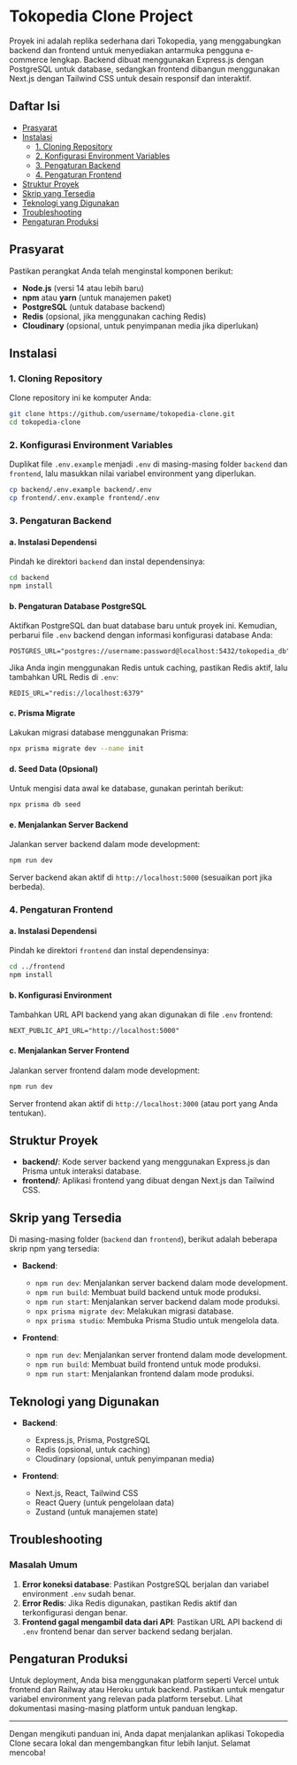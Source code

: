 

# Tokopedia Clone Project

Proyek ini adalah replika sederhana dari Tokopedia, yang menggabungkan backend dan frontend untuk menyediakan antarmuka pengguna e-commerce lengkap. Backend dibuat menggunakan Express.js dengan PostgreSQL untuk database, sedangkan frontend dibangun menggunakan Next.js dengan Tailwind CSS untuk desain responsif dan interaktif.

## Daftar Isi

- [Prasyarat](#prasyarat)
- [Instalasi](#instalasi)
  - [1. Cloning Repository](#1-cloning-repository)
  - [2. Konfigurasi Environment Variables](#2-konfigurasi-environment-variables)
  - [3. Pengaturan Backend](#3-pengaturan-backend)
  - [4. Pengaturan Frontend](#4-pengaturan-frontend)
- [Struktur Proyek](#struktur-proyek)
- [Skrip yang Tersedia](#skrip-yang-tersedia)
- [Teknologi yang Digunakan](#teknologi-yang-digunakan)
- [Troubleshooting](#troubleshooting)
- [Pengaturan Produksi](#pengaturan-produksi)

## Prasyarat

Pastikan perangkat Anda telah menginstal komponen berikut:

- **Node.js** (versi 14 atau lebih baru)
- **npm** atau **yarn** (untuk manajemen paket)
- **PostgreSQL** (untuk database backend)
- **Redis** (opsional, jika menggunakan caching Redis)
- **Cloudinary** (opsional, untuk penyimpanan media jika diperlukan)

## Instalasi

### 1. Cloning Repository

Clone repository ini ke komputer Anda:

```bash
git clone https://github.com/username/tokopedia-clone.git
cd tokopedia-clone
```

### 2. Konfigurasi Environment Variables

Duplikat file `.env.example` menjadi `.env` di masing-masing folder `backend` dan `frontend`, lalu masukkan nilai variabel environment yang diperlukan.

```bash
cp backend/.env.example backend/.env
cp frontend/.env.example frontend/.env
```

### 3. Pengaturan Backend

#### a. Instalasi Dependensi

Pindah ke direktori `backend` dan instal dependensinya:

```bash
cd backend
npm install
```

#### b. Pengaturan Database PostgreSQL

Aktifkan PostgreSQL dan buat database baru untuk proyek ini. Kemudian, perbarui file `.env` backend dengan informasi konfigurasi database Anda:

```plaintext
POSTGRES_URL="postgres://username:password@localhost:5432/tokopedia_db"
```

Jika Anda ingin menggunakan Redis untuk caching, pastikan Redis aktif, lalu tambahkan URL Redis di `.env`:

```plaintext
REDIS_URL="redis://localhost:6379"
```

#### c. Prisma Migrate

Lakukan migrasi database menggunakan Prisma:

```bash
npx prisma migrate dev --name init
```

#### d. Seed Data (Opsional)

Untuk mengisi data awal ke database, gunakan perintah berikut:

```bash
npx prisma db seed
```

#### e. Menjalankan Server Backend

Jalankan server backend dalam mode development:

```bash
npm run dev
```

Server backend akan aktif di `http://localhost:5000` (sesuaikan port jika berbeda).

### 4. Pengaturan Frontend

#### a. Instalasi Dependensi

Pindah ke direktori `frontend` dan instal dependensinya:

```bash
cd ../frontend
npm install
```

#### b. Konfigurasi Environment

Tambahkan URL API backend yang akan digunakan di file `.env` frontend:

```plaintext
NEXT_PUBLIC_API_URL="http://localhost:5000"
```

#### c. Menjalankan Server Frontend

Jalankan server frontend dalam mode development:

```bash
npm run dev
```

Server frontend akan aktif di `http://localhost:3000` (atau port yang Anda tentukan).

## Struktur Proyek

- **backend/**: Kode server backend yang menggunakan Express.js dan Prisma untuk interaksi database.
- **frontend/**: Aplikasi frontend yang dibuat dengan Next.js dan Tailwind CSS.

## Skrip yang Tersedia

Di masing-masing folder (`backend` dan `frontend`), berikut adalah beberapa skrip npm yang tersedia:

- **Backend**:
  - `npm run dev`: Menjalankan server backend dalam mode development.
  - `npm run build`: Membuat build backend untuk mode produksi.
  - `npm run start`: Menjalankan server backend dalam mode produksi.
  - `npx prisma migrate dev`: Melakukan migrasi database.
  - `npx prisma studio`: Membuka Prisma Studio untuk mengelola data.

- **Frontend**:
  - `npm run dev`: Menjalankan server frontend dalam mode development.
  - `npm run build`: Membuat build frontend untuk mode produksi.
  - `npm run start`: Menjalankan frontend dalam mode produksi.

## Teknologi yang Digunakan

- **Backend**:
  - Express.js, Prisma, PostgreSQL
  - Redis (opsional, untuk caching)
  - Cloudinary (opsional, untuk penyimpanan media)

- **Frontend**:
  - Next.js, React, Tailwind CSS
  - React Query (untuk pengelolaan data)
  - Zustand (untuk manajemen state)

## Troubleshooting

### Masalah Umum

1. **Error koneksi database**: Pastikan PostgreSQL berjalan dan variabel environment `.env` sudah benar.
2. **Error Redis**: Jika Redis digunakan, pastikan Redis aktif dan terkonfigurasi dengan benar.
3. **Frontend gagal mengambil data dari API**: Pastikan URL API backend di `.env` frontend benar dan server backend sedang berjalan.

## Pengaturan Produksi

Untuk deployment, Anda bisa menggunakan platform seperti Vercel untuk frontend dan Railway atau Heroku untuk backend. Pastikan untuk mengatur variabel environment yang relevan pada platform tersebut. Lihat dokumentasi masing-masing platform untuk panduan lengkap.

---

Dengan mengikuti panduan ini, Anda dapat menjalankan aplikasi Tokopedia Clone secara lokal dan mengembangkan fitur lebih lanjut. Selamat mencoba!
